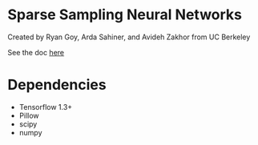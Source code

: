 # Sparse Sampling Neural Networks #

Created by Ryan Goy, Arda Sahiner, and Avideh Zakhor from UC Berkeley

See the doc <a href="https://docs.google.com/document/d/1E5_oou9kKTJgE75LKNbSj97P0fbE-whwJY6ZYSJn5_8/edit?usp=sharing">here</a>


# Dependencies #
 - Tensorflow 1.3+
 - Pillow
 - scipy
 - numpy
 


